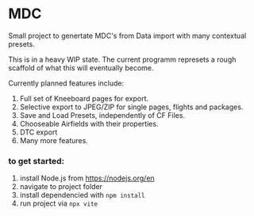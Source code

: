 # MDC

Small project to genertate MDC's from Data import with many contextual presets.

This is in a heavy WIP state.
The current programm represets a rough scaffold of what this will eventually become.

Currently planned features include:

1. Full set of Kneeboard pages for export.
2. Selective export to JPEG/ZIP for single pages, flights and packages.
3. Save and Load Presets, independently of CF Files.
4. Chooseable Airfields with their properties.
5. DTC export
6. Many more features.

### to get started:

1. install Node.js from https://nodejs.org/en
2. navigate to project folder
3. install dependencied with `npm install`
4. run project via `npx vite`
